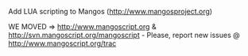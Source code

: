 Add LUA scripting to Mangos (http://www.mangosproject.org)

WE MOVED => http://www.mangoscript.org & http://svn.mangoscript.org/mangoscript - Please, report new issues @ http://www.mangoscript.org/trac

